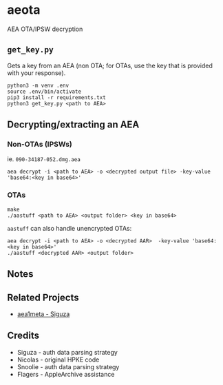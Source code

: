 # aeota

AEA OTA/IPSW decryption

## `get_key.py`

Gets a key from an AEA (non OTA; for OTAs, use the key that is provided with your response).

```shell
python3 -m venv .env
source .env/bin/activate
pip3 install -r requirements.txt
python3 get_key.py <path to AEA>
```

## Decrypting/extracting an AEA

### Non-OTAs (IPSWs)

ie. `090-34187-052.dmg.aea`

```shell
aea decrypt -i <path to AEA> -o <decrypted output file> -key-value 'base64:<key in base64>'
```

### OTAs

```shell
make
./aastuff <path to AEA> <output folder> <key in base64>
```

`aastuff` can also handle unencrypted OTAs:

```shell
aea decrypt -i <path to AEA> -o <decrypted AAR>  -key-value 'base64:<key in base64>'
./aastuff <decrypted AAR> <output folder>
```

## Notes



## Related Projects

- [aea1meta - Siguza](https://github.com/Siguza/aea1meta)

## Credits

- Siguza - auth data parsing strategy
- Nicolas - original HPKE code
- Snoolie - auth data parsing strategy
- Flagers - AppleArchive assistance
